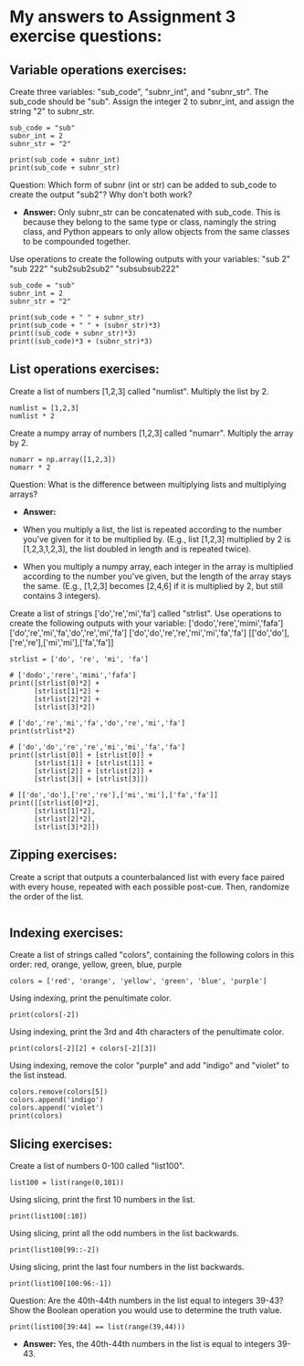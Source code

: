 # My answers to Assignment 3 exercise questions:

## **Variable operations exercises:**
Create three variables: "sub_code", "subnr_int", and "subnr_str". The sub_code should be "sub". Assign the integer 2 to subnr_int, and assign the string "2" to subnr_str. 
```
sub_code = "sub"
subnr_int = 2
subnr_str = "2"

print(sub_code + subnr_int)
print(sub_code + subnr_str)
```
Question: Which form of subnr (int or str) can be added to sub_code to create the output "sub2"? Why don't both work?
- **Answer:**
Only subnr_str can be concatenated with sub_code. This is because they belong to the same type or class, namingly the string class, and Python appears to only allow objects from the same classes to be compounded together.

Use operations to create the following outputs with your variables:
"sub 2"
"sub 222"
"sub2sub2sub2"
"subsubsub222"
```
sub_code = "sub"
subnr_int = 2
subnr_str = "2"

print(sub_code + " " + subnr_str)
print(sub_code + " " + (subnr_str)*3)
print((sub_code + subnr_str)*3)
print((sub_code)*3 + (subnr_str)*3)

```

## **List operations exercises:**
Create a list of numbers [1,2,3] called "numlist". Multiply the list by 2.
```
numlist = [1,2,3]
numlist * 2
```
Create a numpy array of numbers [1,2,3] called "numarr". Multiply the array by 2.
```
numarr = np.array([1,2,3])
numarr * 2
```
Question: What is the difference between multiplying lists and multiplying arrays?
- **Answer:** 

- When you multiply a list, the list is repeated according to the number you've given for it to be multiplied by. (E.g., list [1,2,3] multiplied by 2 is [1,2,3,1,2,3], the list doubled in length and is repeated twice).

- When you multiply a numpy array, each integer in the array is multiplied according to the number you've given, but the length of the array stays the same. (E.g., [1,2,3] becomes [2,4,6] if it is multiplied by 2, but still contains 3 integers).

Create a list of strings ['do','re','mi','fa'] called "strlist". Use operations to create the following outputs with your variable:
['dodo','rere','mimi','fafa']
['do','re','mi','fa','do','re','mi','fa']
['do','do','re','re','mi','mi','fa','fa']
[['do','do'],['re','re'],['mi','mi'],['fa','fa']]
```
strlist = ['do', 're', 'mi', 'fa']

# ['dodo','rere','mimi','fafa']
print([strlist[0]*2] +
      [strlist[1]*2] +
      [strlist[2]*2] +
      [strlist[3]*2])

# ['do','re','mi','fa','do','re','mi','fa']
print(strlist*2)

# ['do','do','re','re','mi','mi','fa','fa']
print([strlist[0]] + [strlist[0]] + 
      [strlist[1]] + [strlist[1]] + 
      [strlist[2]] + [strlist[2]] + 
      [strlist[3]] + [strlist[3]])

# [['do','do'],['re','re'],['mi','mi'],['fa','fa']]
print([[strlist[0]*2],
      [strlist[1]*2],
      [strlist[2]*2],
      [strlist[3]*2]])
```

## **Zipping exercises:**
Create a script that outputs a counterbalanced list with every face paired with every house, repeated with each possible post-cue. Then, randomize the order of the list.
```

```

## **Indexing exercises:**
Create a list of strings called "colors", containing the following colors in this order: red, orange, yellow, green, blue, purple
```
colors = ['red', 'orange', 'yellow', 'green', 'blue', 'purple']
```
Using indexing, print the penultimate color.
```
print(colors[-2])
```
Using indexing, print the 3rd and 4th characters of the penultimate color.
```
print(colors[-2][2] + colors[-2][3])
```
Using indexing, remove the color "purple" and add "indigo" and "violet" to the list instead.
```
colors.remove(colors[5])
colors.append('indigo')
colors.append('violet')
print(colors)
```

## **Slicing exercises:**
Create a list of numbers 0-100 called "list100".
```
list100 = list(range(0,101))
```
Using slicing, print the first 10 numbers in the list.
```
print(list100[:10])
```
Using slicing, print all the odd numbers in the list backwards.
```
print(list100[99::-2])
```
Using slicing, print the last four numbers in the list backwards.
```
print(list100[100:96:-1])
```
Question: Are the 40th-44th numbers in the list equal to integers 39-43? Show the Boolean operation you would use to determine the truth value.
```
print(list100[39:44] == list(range(39,44)))
```
- **Answer:** Yes, the 40th-44th numbers in the list is equal to integers 39-43. 
